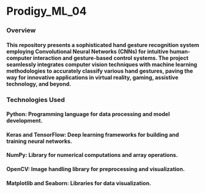 # Prodigy_ML_04
### Overview
#### This repository presents a sophisticated hand gesture recognition system employing Convolutional Neural Networks (CNNs) for intuitive human-computer interaction and gesture-based control systems. The project seamlessly integrates computer vision techniques with machine learning methodologies to accurately classify various hand gestures, paving the way for innovative applications in virtual reality, gaming, assistive technology, and beyond.

### Technologies Used

#### Python: Programming language for data processing and model development.
#### Keras and TensorFlow: Deep learning frameworks for building and training neural networks.
#### NumPy: Library for numerical computations and array operations.
#### OpenCV: Image handling library for preprocessing and visualization.
#### Matplotlib and Seaborn: Libraries for data visualization.
